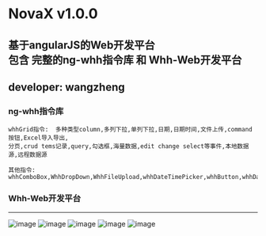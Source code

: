 # NovaX v1.0.0
基于angularJS的Web开发平台  
包含 完整的ng-whh指令库 和 Whh-Web开发平台
---------
developer:  wangzheng
---------
### ng-whh指令库
    
    whhGrid指令:  多种类型column,多列下拉,单列下拉,日期,日期时间,文件上传,command按钮,Excel导入导出, 
    分页,crud tems记录,query,勾选框,海量数据,edit change select等事件,本地数据源,远程数据源
    
    其他指令: whhComboBox,WhhDropDown,WhhFileUpload,whhDateTimePicker,whhButton,whhDatePicker

### Whh-Web开发平台
---------
 
![image](https://github.com/wzfzlw/NovaX/blob/master/screenshots/Snip20160429_10.png)
![image](https://github.com/wzfzlw/NovaX/blob/master/screenshots/Snip20160428_8.png)
![image](https://github.com/wzfzlw/NovaX/blob/master/screenshots/Snip20160428_2.png)
![image](https://github.com/wzfzlw/NovaX/blob/master/screenshots/Snip20160428_3.png)
![image](https://github.com/wzfzlw/NovaX/blob/master/screenshots/Snip20160429_9.png)

